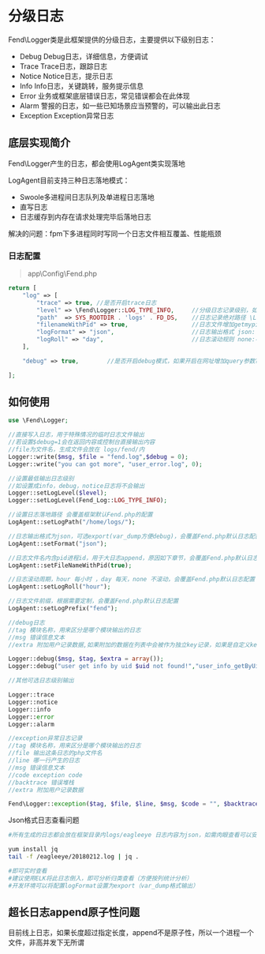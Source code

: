 # 分级日志

Fend\Logger类是此框架提供的分级日志，主要提供以下级别日志：

 * Debug Debug日志，详细信息，方便调试
 * Trace Trace日志，跟踪日志
 * Notice Notice日志，提示日志
 * Info Info日志，关键跳转，服务提示信息
 * Error 业务或框架底层错误日志，常见错误都会在此体现
 * Alarm 警报的日志，如一些已知场景应当预警的，可以输出此日志
 * Exception Exception异常日志

## 底层实现简介

Fend\Logger产生的日志，都会使用LogAgent类实现落地

LogAgent目前支持三种日志落地模式：

* Swoole多进程间日志队列及单进程日志落地
* 直写日志
* 日志缓存到内存在请求处理完毕后落地日志

解决的问题：fpm下多进程同时写同一个日志文件相互覆盖、性能瓶颈

### 日志配置

 > app\Config\Fend.php

```php
return [
    "log" => [
        "trace" => true, //是否开启trace日志
        "level" => \Fend\Logger::LOG_TYPE_INFO,     //分级日志记录级别，如果不想记录设置为LOG_TYPE_NONE
        "path"  => SYS_ROOTDIR . 'logs' . FD_DS,    //日志记录绝对路径 \Logs\eagleeye\*.log
        "filenameWithPid" => true,                  //日志文件增加getmypid，线上建议开启，主要原因是多进程高并发写大于8k的日志会导致文件内容相互覆盖
        "logFormat" => "json",                      //日志输出格式 json: json_encode方式, export:var_dump常见标准日志
        "logRoll" => "day",                         //日志滚动规则 none:不滚动，day:按天滚动，hour:按小时滚动
    ],

    "debug" => true,        //是否开启debug模式，如果开启在网址增加query参数?wxdebug=1可以看到错误原因

];
```

## 如何使用

```php
use \Fend\Logger;

//直接写入日志，用于特殊情况的临时日志文件输出
//若设置$debug=1会在返回内容或控制台直接输出内容
//file为文件名，生成文件会放在 logs/fend/内
Logger::write($msg, $file = "fend.log",$debug = 0);
Logger::write("you can got more", "user_error.log", 0);

//设置最低输出日志级别
//如设置成info，debug，notice日志将不会输出
Logger::setLogLevel($level);
Logger::setLogLevel(Fend_Log::LOG_TYPE_INFO);

//设置日志落地路径 会覆盖框架默认Fend.php的配置
LogAgent::setLogPath("/home/logs/");

//日志输出格式为json，可选export(var_dump方便debug)，会覆盖Fend.php默认日志配置
LogAgent::setFormat("json");

//日志文件名内含pid进程id，用于大日志append，原因如下章节，会覆盖Fend.php默认日志配置
LogAgent::setFileNameWithPid(true);

//日志滚动周期，hour 每小时 ，day 每天，none 不滚动，会覆盖Fend.php默认日志配置
LogAgent::setLogRoll("hour");

//日志文件前缀，根据需要定制，会覆盖Fend.php默认日志配置
LogAgent::setLogPrefix("fend");

//debug日志
//tag 模块名称，用来区分是哪个模块输出的日志
//msg 错误信息文本
//extra 附加用户记录数据,如果附加的数据在列表中会被作为独立key记录，如果是自定义key，会放到extra字段内

Logger::debug($msg, $tag, $extra = array());
Logger::debug("user get info by uid $uid not found!","user_info_getByUid", array("uid" => 123123));

//其他可选日志级别输出

Logger::trace
Logger::notice
Logger::info 
Logger::error
Logger::alarm

//exception异常日志记录
//tag 模块名称，用来区分是哪个模块输出的日志
//file 输出这条日志的php文件名
//line 哪一行产生的日志
//msg 错误信息文本
//code exception code
//backtrace 错误堆栈
//extra 附加用户记录数据

Fend\Logger::exception($tag, $file, $line, $msg, $code = "", $backtrace = "", $extra = array())；
```

Json格式日志查看问题

```bash
#所有生成的日志都会放在框架目录内logs/eagleeye 日志内容为json，如需肉眼查看可以安装jq插件

yum install jq
tail -f /eagleeye/20180212.log | jq .

#即可实时查看
#建议使用ELK将此日志倒入，即可分析归类查看（方便按列统计分析）
#开发环境可以将配置logFormat设置为export（var_dump格式输出）
```

## 超长日志append原子性问题
目前线上日志，如果长度超过指定长度，append不是原子性，所以一个进程一个文件，非高并发下无所谓